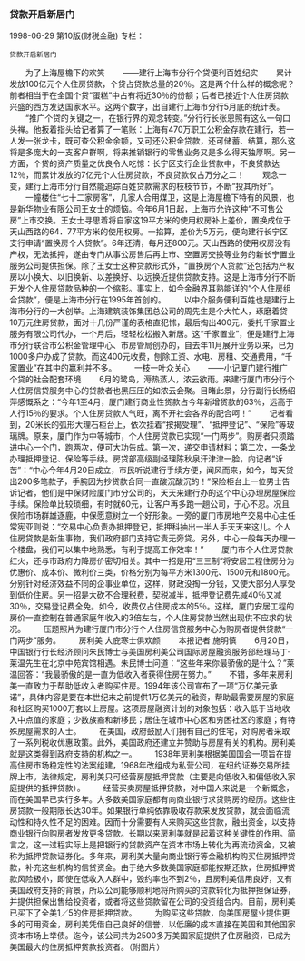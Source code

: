 ### 贷款开启新居门

1998-06-29
第10版(财税金融)
专栏：

    贷款开启新居门
　　为了上海屋檐下的欢笑
　　——建行上海市分行个贷便利百姓纪实
　　累计发放100亿元个人住房贷款，个贷占贷款总量的20％。这是两个什么样的概念呢？前者相当于在全国个贷“蛋糕”中占有将近30％的份额；后者已接近个人住房贷款兴盛的西方发达国家水平。这两个数字，出自建行上海市分行5月底的统计表。
　　“推广个贷的关键之一，在银行界的观念转变。”分行行长张恩照有这么一句口头禅。他扳着指头给记者算了一笔账：上海有470万职工公积金存款在建行，若一人发一张龙卡，既可查公积金余额，又可还公积金贷款，还可储蓄、结算，那么这将是多庞大的一支客户群啊，将来推销银行的零售业务又是多么得天独厚啊。另一方面，个贷的资产质量之优良令人吃惊：长宁区支行企业贷款中，不良贷款达12％，而累计发放的7亿元个人住房贷款，不良贷款仅占万分之二！
　　观念一变，建行上海市分行自然能追踪百姓贷款需求的枝枝节节，不断“投其所好”。
　　一幢楼住“七十二家房客”，几家人合用煤卫，这是上海屋檐下特有的风景，也是新华物业有限公司王女士的烦恼。今年6月1日起，上海市允许这种“不可售公房”上市交换。王女士寻思着将自家这19平方米的使用权房补上差价，置换成位于天山西路的64．77平方米的使用权房。一掐算，差价为5万元，便向建行长宁区支行申请“置换房个人贷款”。6年还清，每月还800元。天山西路的使用权房没有产权，无法抵押，遂由专门从事公房售后再上市、空置房交换等业务的新长宁置业服务公司提供担保。除了王女士这种贷款形式外，“置换房个人贷款”还包括为产权房以小换大、以旧换新、以差换好、以远换近提供贷款支持。这是上海市分行不断开发个人住房贷款品种的一个缩影。事实上，如今金融界耳熟能详的“个人住房组合贷款”，便是上海市分行在1995年首创的。
　　以中介服务便利百姓也是建行上海市分行的一大创举。上海建筑装饰集团总公司的周先生是个大忙人，琢磨着贷10万元住房贷款，面对十几份严谨的表格直犯怵，最后掏出400元，委托千家置业服务有限公司代办，一个月后，轻轻松松搬入新居。这“千家置业”，便是建行上海市分行联合市公积金管理中心、市房管局创办的，自去年11月展开业务以来，已为1000多户办成了贷款。而这400元收费，刨除工资、水电、房租、交通费用，“千家置业”在其中的赢利并不多。
　　一枝一叶众关心
　　——小记厦门建行推广个贷的社会配套环境
　　6月的鹭岛，溽热蒸人，浓云欲雨。来建行厦门市分行个人住房信贷服务中心的贷款者也黑压压的如浓云会聚。目睹此景，分行副行长杨绍萍感慨系之：“今年1至4月，厦门建行商业性贷款占今年新增贷款的63％，远高于人行15％的要求。个人住房贷款人气旺，离不开社会各界的配合呵！”
　　记者看到，20米长的弧形大理石柜台上，依次挂着“按揭受理”、“抵押登记”、“保险”等玻璃牌。原来，厦门作为中等城市，个人住房贷款已实现“一门两步”。购房者只须踏进中心一个门，跑两次，便可大功告成。第一次，递交申请材料；第二次，一条龙办理抵押登记、保险等手续。房贷部高级副经理陈秋泉汗津津一脸，向记者“诉苦”：“中心今年4月20日成立，市民听说建行手续方便，闻风而来，如今，每天贷出200多笔款子，手腕因为抄贷款合同一直酸沉酸沉的！”保险柜台上一位男士告诉记者，他们是中保财险厦门市分公司的，天天来建行办的这个中心办理房屋保险手续。保险单比较琐细，有时就60元，让客户再多跑一趟公司，于心不忍。况且保险市场群雄逐鹿，中保愿意树立一个好形象。一旁的厦门市房地产交易中心主任常宪亚则说：“交易中心负责办抵押登记，抵押科抽出一半人手天天来这儿。个人住房贷款是新生事物，我们政府部门支持它责无旁贷。另外，中心一般每天办理一个楼盘，我们可以集中地熟悉，有利于提高工作效率！”
　　厦门市个人住房贷款红火，还与市政府力降房价密切相关。其中一招是用“三三制”将安居工程住房分为优惠价、成本价、微利价三类，价格分别为每平方米1300元、1500元和1800元。分别针对经济效益不同的企事业单位，这样，财政没掏一分钱，又使大部分人享受到低价住房。另一招是大砍不合理税费，契税减半，抵押登记费先减40％又减30％，交易登记费全免。如今，收费仅占住房成本的5％。这样，厦门安居工程的房价一直控制在普通家庭年收入的3倍左右，个人住房贷款当然出现供不应求的状况。
　　压题照片为建行厦门市分行个人住房信贷服务中心为购房者提供贷款“一门两步”服务。
　　房利美  大庇寒士俱欢颜
　　本报记者  施明慎
　　6月20日，中国银行行长经济顾问朱民博士与美国房利美公司国际房屋融资服务部经理马丁·莱温先生在北京中苑宾馆相遇。朱民博士问道：“这些年来你最骄傲的是什么？”莱温回答：“我最骄傲的是一直为低收入者获得住房在努力。”
　　不错，多年来房利美一直致力于帮助低收入者购买住房。1994年该公司宣布了一项“万亿美元承诺”，具体内容是要在本世纪末之前提供1万亿美元的融资，帮助最需要房屋的家庭和社区购买1000万套以上房屋。这项房屋融资计划的对象包括：收入低于当地收入中点值的家庭；少数族裔和新移民；居住在城市中心区和穷困社区的家庭；有特殊房屋需求的人士。
　　在美国，政府鼓励人们拥有自己的住宅，对购房者采取了一系列税收优惠政策。此外，美国政府还建立并赞助与房屋有关的机构。房利美就是这类得到政府支持的机构之一。
　　1938年房利美根据美国国会一项旨在提高住房市场稳定性的法案组建，1968年改组成为私营公司，在纽约证券交易所挂牌上市。法律规定，房利美只可经营房屋抵押贷款（主要是向低收入和偏低收入家庭提供的抵押贷款）。
　　经营买卖房屋抵押贷款，对中国人来说是一个新概念，而在美国早已实行多年。大多数美国家庭都有向商业银行求贷购房的经历。这些住房贷款一般期限长达30年。如果银行单纯依靠吸收存款来发放贷款，就会面临流动性和持久性不足的困难。因而十分需要有人来购买这些贷款，融出资金，以支持商业银行向购房者发放更多贷款。长期以来房利美就是起着这种关键性的作用。简言之，这一过程实际上是把银行的贷款资产在资本市场上转化为再流动资金，又被称为抵押贷款证券化。多年来，房利美大量向商业银行等金融机构购买住房抵押贷款，补充这些机构的信贷资金。由于绝大多数美国家庭都能按期还款，住房抵押贷款风险极小，即使在低收入人群中，毁约率也不到2％，且房利美信用良好，又有美国政府支持的背景，所以公司能够顺利地将所购买的贷款转化为抵押担保证券，并提供担保出售给投资者，或者将这些贷款留在公司的投资组合内。目前，房利美已买下了全美1／5的住房抵押贷款。
　　为购买这些贷款，向美国房屋业提供更多的可用资金，房利美凭借自己良好的信誉，以低廉的成本直接在美国和其他国家资本市场上举债。迄今，该公司共为2500多万美国家庭提供了住房融资，已成为美国最大的住房抵押贷款投资者。（附图片）
